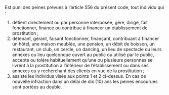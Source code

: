 Est puni des peines prévues à l’article 556 du présent code, tout individu qui :
1. détient directement ou par personne interposée, gère, dirige, fait fonctionner, finance ou contribue à financer un établissement de prostitution ;
2. détenant, gérant, faisant fonctionner, finançant, contribuant à financer un hôtel, une maison meublée, une pension, un débit de boisson, un restaurant, un club, un cercle, un dancing, un lieu de spectacle ou leurs annexes ou lieu quelconque ouvert au public ou utilisé par le public, accepte ou tolère habituellement qu’une ou plusieurs personnes se livrent à la prostitution à l’intérieur de l’établissement ou dans ses annexes ou y recherchant des clients en vue de la prostitution ;
3. assiste les individus visés aux points 1 et 2 ci-dessus.
En cas de nouvelle infraction dans un délai de dix (10) ans les peines encourues sont portées au double.
